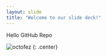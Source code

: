 ```yaml
---
layout: slide
title: "Welcome to our slide deck!"
---
```


Hello GitHub Repo

![octofez](https://octodex.github.com/images/octofez.png)
{: .center}
